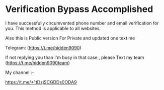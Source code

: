 # Verification Bypass Accomplished 
I have successfully circumvented phone number and email verification for you. This method is applicable to all websites. 
 
Also this is Public version For Private and updated one text me   
  
Telegram: (https://t.me/hidden9090)   

If not replying you than I'm busy in that case , please Text my team (https://t.me/hidden9090team)

My channel :- 

https://t.me/+1tDzjSCGDDs0ODA9
   
